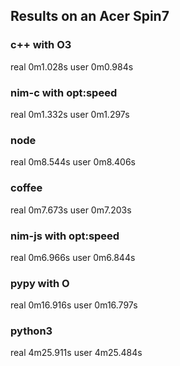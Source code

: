 ## Results on an Acer Spin7

### c++ with O3
real                    0m1.028s
user                    0m0.984s

### nim-c with opt:speed
real                    0m1.332s
user                    0m1.297s

### node
real                    0m8.544s
user                    0m8.406s

### coffee
real                    0m7.673s
user                    0m7.203s

### nim-js with opt:speed
real                    0m6.966s
user                    0m6.844s

### pypy with O
real                    0m16.916s
user                    0m16.797s

### python3
real                    4m25.911s
user                    4m25.484s